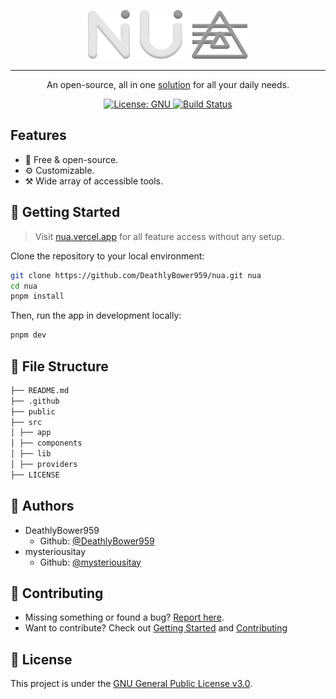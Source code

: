 <div align="center">

![banner](public/logo//light/logo256.png)

---

An open-source, all in one [solution](https://nua.vercel.app) for all your daily needs.

<p align="center">
  <!-- <a href="https://nua.vercel.app">
    <img alt="App uses (total how many clicked, hours used, idk)" src="API_URL" />
  </a> -->
  <a href="https://github.com/DeathlyBower959/nua/blob/main/LICENSE">
    <img alt="License: GNU" src="https://img.shields.io/badge/license-GNU-yellow.svg" target="_blank" />
  </a>
  <a href="https://github.com/DeathlyBower959/nua/actions?query=workflow%3A%22Lint+Checks%22+branch%3Amain">
    <img src="https://img.shields.io/github/actions/workflow/status/DeathlyBower959/nua/lint-pr.yml?branch=main&style=flat-square"
    alt="Build Status">
  </a>
</p>
</div>

## Features

- 💯 Free & open-source.
- ⚙️ Customizable.
- ⚒️ Wide array of accessible tools.

## 🚀 Getting Started

> Visit [nua.vercel.app](https://nua.vercel.app) for all feature access without any setup.

Clone the repository to your local environment:

```bash
git clone https://github.com/DeathlyBower959/nua.git nua
cd nua
pnpm install
```

Then, run the app in development locally:

```bash
pnpm dev
```

## 📂 File Structure

```markdown
├── README.md
├── .github
├── public
├── src
│ ├── app
│ ├── components
│ ├── lib
│ ├── providers
├── LICENSE
```

## 👤 Authors

- DeathlyBower959
  - Github: [@DeathlyBower959](https://github.com/DeathlyBower959)
- mysteriousitay
  - Github: [@mysteriousitay](https://github.com/mysteriousitay)

## 🤝 Contributing

- Missing something or found a bug? [Report here](https://github.com/DeathlyBower959/nua/issues).
- Want to contribute? Check out [Getting Started](#-getting-started) and [Contributing](.github/CONTRIBUTING.md)

## 📝 License

This project is under the [GNU General Public License v3.0](./LICENSE).
